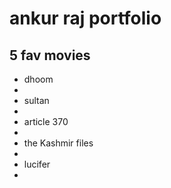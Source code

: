 <h1>ankur raj portfolio </h1>
<h2> 5 fav movies </h2>
<ul>
<li>dhoom<li>
<li>sultan <li>
<li>article 370 <li>
<li>the Kashmir files <li>
<li>lucifer<li>
<ul>
